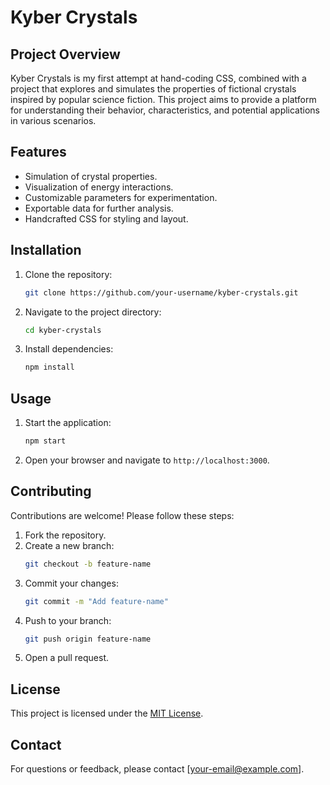 # Kyber Crystals

## Project Overview
Kyber Crystals is my first attempt at hand-coding CSS, combined with a project that explores and simulates the properties of fictional crystals inspired by popular science fiction. This project aims to provide a platform for understanding their behavior, characteristics, and potential applications in various scenarios.

## Features
- Simulation of crystal properties.
- Visualization of energy interactions.
- Customizable parameters for experimentation.
- Exportable data for further analysis.
- Handcrafted CSS for styling and layout.

## Installation
1. Clone the repository:
    ```bash
    git clone https://github.com/your-username/kyber-crystals.git
    ```
2. Navigate to the project directory:
    ```bash
    cd kyber-crystals
    ```
3. Install dependencies:
    ```bash
    npm install
    ```

## Usage
1. Start the application:
    ```bash
    npm start
    ```
2. Open your browser and navigate to `http://localhost:3000`.

## Contributing
Contributions are welcome! Please follow these steps:
1. Fork the repository.
2. Create a new branch:
    ```bash
    git checkout -b feature-name
    ```
3. Commit your changes:
    ```bash
    git commit -m "Add feature-name"
    ```
4. Push to your branch:
    ```bash
    git push origin feature-name
    ```
5. Open a pull request.

## License
This project is licensed under the [MIT License](LICENSE).

## Contact
For questions or feedback, please contact [your-email@example.com].